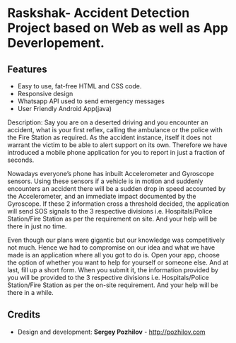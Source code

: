 Raskshak- Accident Detection Project based on Web as well as App Deverlopement.
=============

Features
-----------

* Easy to use, fat-free HTML and CSS code.
* Responsive design
* Whatsapp API used to send emergency messages
* User Friendly Android App(java) 

Description:
Say you are on a deserted driving and you encounter an accident, what is your first reflex, calling the ambulance or the police with the Fire Station as required. As the accident instance, itself it does not warrant the victim to be able to alert support on its own. Therefore we have introduced a mobile phone application for you to report in just a fraction of seconds.

Nowadays everyone’s phone has inbuilt Accelerometer and Gyroscope sensors. Using these sensors if a vehicle is in motion and suddenly encounters an accident there will be a sudden drop in speed accounted by the Accelerometer, and an immediate impact documented by the Gyroscope. If these 2 information cross a threshold decided, the application will send SOS signals to the 3 respective divisions i.e. Hospitals/Police Station/Fire Station as per the requirement on site. And your help will be there in just no time.

Even though our plans were gigantic but our knowledge was competitively not much. 
Hence we had to compromise on our idea and what we have made is an application where all you got to do is. Open your app, choose the option of whether you want to help for yourself or someone else. And at last, fill up a short form. When you submit it, the information provided by you will be provided to the 3 respective divisions i.e. Hospitals/Police Station/Fire Station as per the on-site requirement. And your help will be there in a while.

Credits
-------
* Design and development: **Sergey Pozhilov** - http://pozhilov.com


